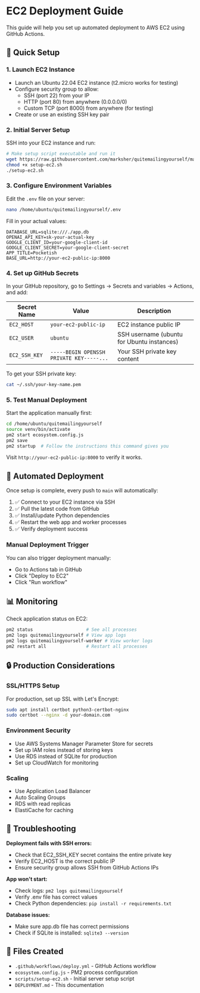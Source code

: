 # EC2 Deployment Guide

This guide will help you set up automated deployment to AWS EC2 using GitHub Actions.

## 🚀 Quick Setup

### 1. Launch EC2 Instance
- Launch an Ubuntu 22.04 EC2 instance (t2.micro works for testing)
- Configure security group to allow:
  - SSH (port 22) from your IP
  - HTTP (port 80) from anywhere (0.0.0.0/0)
  - Custom TCP (port 8000) from anywhere (for testing)
- Create or use an existing SSH key pair

### 2. Initial Server Setup
SSH into your EC2 instance and run:

```bash
# Make setup script executable and run it
wget https://raw.githubusercontent.com/marksher/quitemailingyourself/main/scripts/setup-ec2.sh
chmod +x setup-ec2.sh
./setup-ec2.sh
```

### 3. Configure Environment Variables
Edit the `.env` file on your server:

```bash
nano /home/ubuntu/quitemailingyourself/.env
```

Fill in your actual values:
```env
DATABASE_URL=sqlite:///./app.db
OPENAI_API_KEY=sk-your-actual-key
GOOGLE_CLIENT_ID=your-google-client-id
GOOGLE_CLIENT_SECRET=your-google-client-secret
APP_TITLE=Pocketish
BASE_URL=http://your-ec2-public-ip:8000
```

### 4. Set up GitHub Secrets
In your GitHub repository, go to Settings → Secrets and variables → Actions, and add:

| Secret Name | Value | Description |
|-------------|-------|-------------|
| `EC2_HOST` | `your-ec2-public-ip` | EC2 instance public IP |
| `EC2_USER` | `ubuntu` | SSH username (ubuntu for Ubuntu instances) |
| `EC2_SSH_KEY` | `-----BEGIN OPENSSH PRIVATE KEY-----...` | Your SSH private key content |

To get your SSH private key:
```bash
cat ~/.ssh/your-key-name.pem
```

### 5. Test Manual Deployment
Start the application manually first:

```bash
cd /home/ubuntu/quitemailingyourself
source venv/bin/activate
pm2 start ecosystem.config.js
pm2 save
pm2 startup  # Follow the instructions this command gives you
```

Visit `http://your-ec2-public-ip:8000` to verify it works.

## 🔄 Automated Deployment

Once setup is complete, every push to `main` will automatically:

1. ✅ Connect to your EC2 instance via SSH
2. ✅ Pull the latest code from GitHub
3. ✅ Install/update Python dependencies
4. ✅ Restart the web app and worker processes
5. ✅ Verify deployment success

### Manual Deployment Trigger
You can also trigger deployment manually:
- Go to Actions tab in GitHub
- Click "Deploy to EC2"
- Click "Run workflow"

## 📊 Monitoring

Check application status on EC2:
```bash
pm2 status                    # See all processes
pm2 logs quitemailingyourself # View app logs
pm2 logs quitemailingyourself-worker # View worker logs
pm2 restart all               # Restart all processes
```

## 🔒 Production Considerations

### SSL/HTTPS Setup
For production, set up SSL with Let's Encrypt:

```bash
sudo apt install certbot python3-certbot-nginx
sudo certbot --nginx -d your-domain.com
```

### Environment Security
- Use AWS Systems Manager Parameter Store for secrets
- Set up IAM roles instead of storing keys
- Use RDS instead of SQLite for production
- Set up CloudWatch for monitoring

### Scaling
- Use Application Load Balancer
- Auto Scaling Groups
- RDS with read replicas
- ElastiCache for caching

## 🐛 Troubleshooting

**Deployment fails with SSH errors:**
- Check that EC2_SSH_KEY secret contains the entire private key
- Verify EC2_HOST is the correct public IP
- Ensure security group allows SSH from GitHub Actions IPs

**App won't start:**
- Check logs: `pm2 logs quitemailingyourself`
- Verify .env file has correct values
- Check Python dependencies: `pip install -r requirements.txt`

**Database issues:**
- Make sure app.db file has correct permissions
- Check if SQLite is installed: `sqlite3 --version`

## 📝 Files Created

- `.github/workflows/deploy.yml` - GitHub Actions workflow
- `ecosystem.config.js` - PM2 process configuration
- `scripts/setup-ec2.sh` - Initial server setup script
- `DEPLOYMENT.md` - This documentation